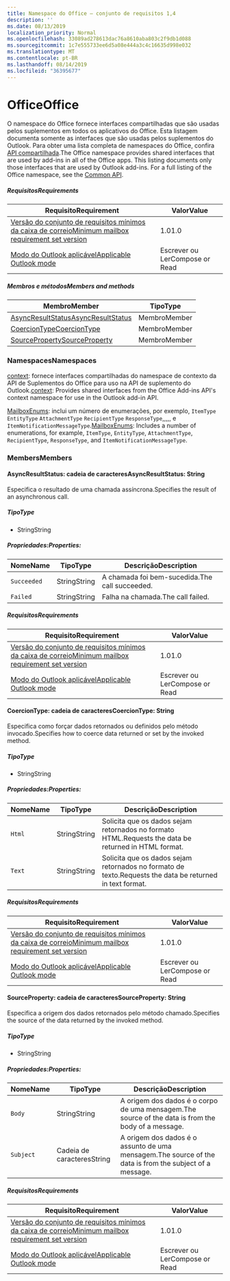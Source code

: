 ```yaml
---
title: Namespace do Office – conjunto de requisitos 1,4
description: ''
ms.date: 08/13/2019
localization_priority: Normal
ms.openlocfilehash: 33089ad278613dac76a8610aba803c2f9db1d088
ms.sourcegitcommit: 1c7e555733ee6d5a08e444a3c4c16635d998e032
ms.translationtype: MT
ms.contentlocale: pt-BR
ms.lasthandoff: 08/14/2019
ms.locfileid: "36395677"
---
```

# <a name="office"></a><span data-ttu-id="956e8-102">Office</span><span class="sxs-lookup"><span data-stu-id="956e8-102">Office</span></span>

<span data-ttu-id="956e8-p101">O namespace do Office fornece interfaces compartilhadas que são usadas pelos suplementos em todos os aplicativos do Office. Esta listagem documenta somente as interfaces que são usadas pelos suplementos do Outlook. Para obter uma lista completa de namespaces do Office, confira [API compartilhada](/javascript/api/office).</span><span class="sxs-lookup"><span data-stu-id="956e8-p101">The Office namespace provides shared interfaces that are used by add-ins in all of the Office apps. This listing documents only those interfaces that are used by Outlook add-ins. For a full listing of the Office namespace, see the [Common API](/javascript/api/office).</span></span>

##### <a name="requirements"></a><span data-ttu-id="956e8-105">Requisitos</span><span class="sxs-lookup"><span data-stu-id="956e8-105">Requirements</span></span>

|<span data-ttu-id="956e8-106">Requisito</span><span class="sxs-lookup"><span data-stu-id="956e8-106">Requirement</span></span>| <span data-ttu-id="956e8-107">Valor</span><span class="sxs-lookup"><span data-stu-id="956e8-107">Value</span></span>|
|---|---|
|[<span data-ttu-id="956e8-108">Versão do conjunto de requisitos mínimos da caixa de correio</span><span class="sxs-lookup"><span data-stu-id="956e8-108">Minimum mailbox requirement set version</span></span>](/office/dev/add-ins/reference/requirement-sets/outlook-api-requirement-sets)| <span data-ttu-id="956e8-109">1.0</span><span class="sxs-lookup"><span data-stu-id="956e8-109">1.0</span></span>|
|[<span data-ttu-id="956e8-110">Modo do Outlook aplicável</span><span class="sxs-lookup"><span data-stu-id="956e8-110">Applicable Outlook mode</span></span>](/outlook/add-ins/#extension-points)| <span data-ttu-id="956e8-111">Escrever ou Ler</span><span class="sxs-lookup"><span data-stu-id="956e8-111">Compose or Read</span></span>|

##### <a name="members-and-methods"></a><span data-ttu-id="956e8-112">Membros e métodos</span><span class="sxs-lookup"><span data-stu-id="956e8-112">Members and methods</span></span>

| <span data-ttu-id="956e8-113">Membro</span><span class="sxs-lookup"><span data-stu-id="956e8-113">Member</span></span> | <span data-ttu-id="956e8-114">Tipo</span><span class="sxs-lookup"><span data-stu-id="956e8-114">Type</span></span> |
|--------|------|
| [<span data-ttu-id="956e8-115">AsyncResultStatus</span><span class="sxs-lookup"><span data-stu-id="956e8-115">AsyncResultStatus</span></span>](#asyncresultstatus-string) | <span data-ttu-id="956e8-116">Membro</span><span class="sxs-lookup"><span data-stu-id="956e8-116">Member</span></span> |
| [<span data-ttu-id="956e8-117">CoercionType</span><span class="sxs-lookup"><span data-stu-id="956e8-117">CoercionType</span></span>](#coerciontype-string) | <span data-ttu-id="956e8-118">Membro</span><span class="sxs-lookup"><span data-stu-id="956e8-118">Member</span></span> |
| [<span data-ttu-id="956e8-119">SourceProperty</span><span class="sxs-lookup"><span data-stu-id="956e8-119">SourceProperty</span></span>](#sourceproperty-string) | <span data-ttu-id="956e8-120">Membro</span><span class="sxs-lookup"><span data-stu-id="956e8-120">Member</span></span> |

### <a name="namespaces"></a><span data-ttu-id="956e8-121">Namespaces</span><span class="sxs-lookup"><span data-stu-id="956e8-121">Namespaces</span></span>

<span data-ttu-id="956e8-122">[context](Office.context.md): fornece interfaces compartilhadas do namespace de contexto da API de Suplementos do Office para uso na API de suplemento do Outlook.</span><span class="sxs-lookup"><span data-stu-id="956e8-122">[context](Office.context.md): Provides shared interfaces from the Office Add-ins API's context namespace for use in the Outlook add-in API.</span></span>

<span data-ttu-id="956e8-123">[MailboxEnums](/javascript/api/outlook/office.mailboxenums.attachmenttype?view=outlook-js-1.4): inclui um número de enumerações, por exemplo, `ItemType` `EntityType` `AttachmentType` `RecipientType` `ResponseType`,,,,, e `ItemNotificationMessageType`.</span><span class="sxs-lookup"><span data-stu-id="956e8-123">[MailboxEnums](/javascript/api/outlook/office.mailboxenums.attachmenttype?view=outlook-js-1.4): Includes a number of enumerations, for example, `ItemType`, `EntityType`, `AttachmentType`, `RecipientType`, `ResponseType`, and `ItemNotificationMessageType`.</span></span>

### <a name="members"></a><span data-ttu-id="956e8-124">Members</span><span class="sxs-lookup"><span data-stu-id="956e8-124">Members</span></span>

#### <a name="asyncresultstatus-string"></a><span data-ttu-id="956e8-125">AsyncResultStatus: cadeia de caracteres</span><span class="sxs-lookup"><span data-stu-id="956e8-125">AsyncResultStatus: String</span></span>

<span data-ttu-id="956e8-126">Especifica o resultado de uma chamada assíncrona.</span><span class="sxs-lookup"><span data-stu-id="956e8-126">Specifies the result of an asynchronous call.</span></span>

##### <a name="type"></a><span data-ttu-id="956e8-127">Tipo</span><span class="sxs-lookup"><span data-stu-id="956e8-127">Type</span></span>

*   <span data-ttu-id="956e8-128">String</span><span class="sxs-lookup"><span data-stu-id="956e8-128">String</span></span>

##### <a name="properties"></a><span data-ttu-id="956e8-129">Propriedades:</span><span class="sxs-lookup"><span data-stu-id="956e8-129">Properties:</span></span>

|<span data-ttu-id="956e8-130">Nome</span><span class="sxs-lookup"><span data-stu-id="956e8-130">Name</span></span>| <span data-ttu-id="956e8-131">Tipo</span><span class="sxs-lookup"><span data-stu-id="956e8-131">Type</span></span>| <span data-ttu-id="956e8-132">Descrição</span><span class="sxs-lookup"><span data-stu-id="956e8-132">Description</span></span>|
|---|---|---|
|`Succeeded`| <span data-ttu-id="956e8-133">String</span><span class="sxs-lookup"><span data-stu-id="956e8-133">String</span></span>|<span data-ttu-id="956e8-134">A chamada foi bem-sucedida.</span><span class="sxs-lookup"><span data-stu-id="956e8-134">The call succeeded.</span></span>|
|`Failed`| <span data-ttu-id="956e8-135">String</span><span class="sxs-lookup"><span data-stu-id="956e8-135">String</span></span>|<span data-ttu-id="956e8-136">Falha na chamada.</span><span class="sxs-lookup"><span data-stu-id="956e8-136">The call failed.</span></span>|

##### <a name="requirements"></a><span data-ttu-id="956e8-137">Requisitos</span><span class="sxs-lookup"><span data-stu-id="956e8-137">Requirements</span></span>

|<span data-ttu-id="956e8-138">Requisito</span><span class="sxs-lookup"><span data-stu-id="956e8-138">Requirement</span></span>| <span data-ttu-id="956e8-139">Valor</span><span class="sxs-lookup"><span data-stu-id="956e8-139">Value</span></span>|
|---|---|
|[<span data-ttu-id="956e8-140">Versão do conjunto de requisitos mínimos da caixa de correio</span><span class="sxs-lookup"><span data-stu-id="956e8-140">Minimum mailbox requirement set version</span></span>](/office/dev/add-ins/reference/requirement-sets/outlook-api-requirement-sets)| <span data-ttu-id="956e8-141">1.0</span><span class="sxs-lookup"><span data-stu-id="956e8-141">1.0</span></span>|
|[<span data-ttu-id="956e8-142">Modo do Outlook aplicável</span><span class="sxs-lookup"><span data-stu-id="956e8-142">Applicable Outlook mode</span></span>](/outlook/add-ins/#extension-points)| <span data-ttu-id="956e8-143">Escrever ou Ler</span><span class="sxs-lookup"><span data-stu-id="956e8-143">Compose or Read</span></span>|

#### <a name="coerciontype-string"></a><span data-ttu-id="956e8-144">CoercionType: cadeia de caracteres</span><span class="sxs-lookup"><span data-stu-id="956e8-144">CoercionType: String</span></span>

<span data-ttu-id="956e8-145">Especifica como forçar dados retornados ou definidos pelo método invocado.</span><span class="sxs-lookup"><span data-stu-id="956e8-145">Specifies how to coerce data returned or set by the invoked method.</span></span>

##### <a name="type"></a><span data-ttu-id="956e8-146">Tipo</span><span class="sxs-lookup"><span data-stu-id="956e8-146">Type</span></span>

*   <span data-ttu-id="956e8-147">String</span><span class="sxs-lookup"><span data-stu-id="956e8-147">String</span></span>

##### <a name="properties"></a><span data-ttu-id="956e8-148">Propriedades:</span><span class="sxs-lookup"><span data-stu-id="956e8-148">Properties:</span></span>

|<span data-ttu-id="956e8-149">Nome</span><span class="sxs-lookup"><span data-stu-id="956e8-149">Name</span></span>| <span data-ttu-id="956e8-150">Tipo</span><span class="sxs-lookup"><span data-stu-id="956e8-150">Type</span></span>| <span data-ttu-id="956e8-151">Descrição</span><span class="sxs-lookup"><span data-stu-id="956e8-151">Description</span></span>|
|---|---|---|
|`Html`| <span data-ttu-id="956e8-152">String</span><span class="sxs-lookup"><span data-stu-id="956e8-152">String</span></span>|<span data-ttu-id="956e8-153">Solicita que os dados sejam retornados no formato HTML.</span><span class="sxs-lookup"><span data-stu-id="956e8-153">Requests the data be returned in HTML format.</span></span>|
|`Text`| <span data-ttu-id="956e8-154">String</span><span class="sxs-lookup"><span data-stu-id="956e8-154">String</span></span>|<span data-ttu-id="956e8-155">Solicita que os dados sejam retornados no formato de texto.</span><span class="sxs-lookup"><span data-stu-id="956e8-155">Requests the data be returned in text format.</span></span>|

##### <a name="requirements"></a><span data-ttu-id="956e8-156">Requisitos</span><span class="sxs-lookup"><span data-stu-id="956e8-156">Requirements</span></span>

|<span data-ttu-id="956e8-157">Requisito</span><span class="sxs-lookup"><span data-stu-id="956e8-157">Requirement</span></span>| <span data-ttu-id="956e8-158">Valor</span><span class="sxs-lookup"><span data-stu-id="956e8-158">Value</span></span>|
|---|---|
|[<span data-ttu-id="956e8-159">Versão do conjunto de requisitos mínimos da caixa de correio</span><span class="sxs-lookup"><span data-stu-id="956e8-159">Minimum mailbox requirement set version</span></span>](/office/dev/add-ins/reference/requirement-sets/outlook-api-requirement-sets)| <span data-ttu-id="956e8-160">1.0</span><span class="sxs-lookup"><span data-stu-id="956e8-160">1.0</span></span>|
|[<span data-ttu-id="956e8-161">Modo do Outlook aplicável</span><span class="sxs-lookup"><span data-stu-id="956e8-161">Applicable Outlook mode</span></span>](/outlook/add-ins/#extension-points)| <span data-ttu-id="956e8-162">Escrever ou Ler</span><span class="sxs-lookup"><span data-stu-id="956e8-162">Compose or Read</span></span>|

#### <a name="sourceproperty-string"></a><span data-ttu-id="956e8-163">SourceProperty: cadeia de caracteres</span><span class="sxs-lookup"><span data-stu-id="956e8-163">SourceProperty: String</span></span>

<span data-ttu-id="956e8-164">Especifica a origem dos dados retornados pelo método chamado.</span><span class="sxs-lookup"><span data-stu-id="956e8-164">Specifies the source of the data returned by the invoked method.</span></span>

##### <a name="type"></a><span data-ttu-id="956e8-165">Tipo</span><span class="sxs-lookup"><span data-stu-id="956e8-165">Type</span></span>

*   <span data-ttu-id="956e8-166">String</span><span class="sxs-lookup"><span data-stu-id="956e8-166">String</span></span>

##### <a name="properties"></a><span data-ttu-id="956e8-167">Propriedades:</span><span class="sxs-lookup"><span data-stu-id="956e8-167">Properties:</span></span>

|<span data-ttu-id="956e8-168">Nome</span><span class="sxs-lookup"><span data-stu-id="956e8-168">Name</span></span>| <span data-ttu-id="956e8-169">Tipo</span><span class="sxs-lookup"><span data-stu-id="956e8-169">Type</span></span>| <span data-ttu-id="956e8-170">Descrição</span><span class="sxs-lookup"><span data-stu-id="956e8-170">Description</span></span>|
|---|---|---|
|`Body`| <span data-ttu-id="956e8-171">String</span><span class="sxs-lookup"><span data-stu-id="956e8-171">String</span></span>|<span data-ttu-id="956e8-172">A origem dos dados é o corpo de uma mensagem.</span><span class="sxs-lookup"><span data-stu-id="956e8-172">The source of the data is from the body of a message.</span></span>|
|`Subject`| <span data-ttu-id="956e8-173">Cadeia de caracteres</span><span class="sxs-lookup"><span data-stu-id="956e8-173">String</span></span>|<span data-ttu-id="956e8-174">A origem dos dados é o assunto de uma mensagem.</span><span class="sxs-lookup"><span data-stu-id="956e8-174">The source of the data is from the subject of a message.</span></span>|

##### <a name="requirements"></a><span data-ttu-id="956e8-175">Requisitos</span><span class="sxs-lookup"><span data-stu-id="956e8-175">Requirements</span></span>

|<span data-ttu-id="956e8-176">Requisito</span><span class="sxs-lookup"><span data-stu-id="956e8-176">Requirement</span></span>| <span data-ttu-id="956e8-177">Valor</span><span class="sxs-lookup"><span data-stu-id="956e8-177">Value</span></span>|
|---|---|
|[<span data-ttu-id="956e8-178">Versão do conjunto de requisitos mínimos da caixa de correio</span><span class="sxs-lookup"><span data-stu-id="956e8-178">Minimum mailbox requirement set version</span></span>](/office/dev/add-ins/reference/requirement-sets/outlook-api-requirement-sets)| <span data-ttu-id="956e8-179">1.0</span><span class="sxs-lookup"><span data-stu-id="956e8-179">1.0</span></span>|
|[<span data-ttu-id="956e8-180">Modo do Outlook aplicável</span><span class="sxs-lookup"><span data-stu-id="956e8-180">Applicable Outlook mode</span></span>](/outlook/add-ins/#extension-points)| <span data-ttu-id="956e8-181">Escrever ou Ler</span><span class="sxs-lookup"><span data-stu-id="956e8-181">Compose or Read</span></span>|
